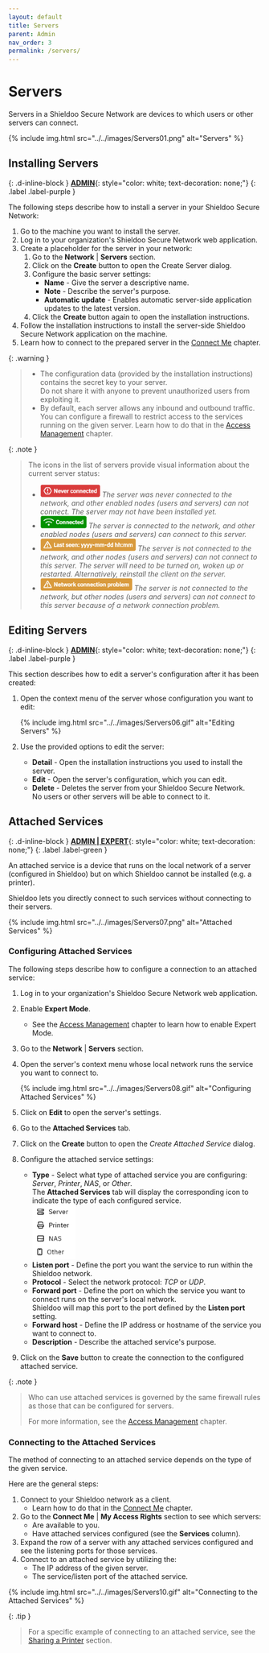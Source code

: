 ```yaml
---
layout: default
title: Servers
parent: Admin
nav_order: 3
permalink: /servers/
---
```


# Servers
Servers in a Shieldoo Secure Network are devices to which users or other servers can connect.

{% include img.html src="../../images/Servers01.png" alt="Servers" %}

## Installing Servers
{: .d-inline-block }
[__ADMIN__](/admin_getting_started/#administration-modes){: style="color: white; text-decoration: none;"}
{: .label .label-purple }

The following steps describe how to install a server in your Shieldoo Secure Network:
1. Go to the machine you want to install the server.
2. Log in to your organization's Shieldoo Secure Network web application.
3. Create a placeholder for the server in your network:
   1. Go to the __Network__ \| __Servers__ section.
   2. Click on the __Create__ button to open the Create Server dialog.
   3. Configure the basic server settings:  
       - __Name__ - Give the server a descriptive name.
       - __Note__ - Describe the server's purpose.
       - __Automatic update__ - Enables automatic server-side application updates to the latest version.
   4. Click the __Create__ button again to open the installation instructions.
4. Follow the installation instructions to install the server-side Shieldoo Secure Network application on the machine.
5. Learn how to connect to the prepared server in the [Connect Me](/connect_me/) chapter.

{: .warning }
> - The configuration data (provided by the installation instructions) contains the secret key to your server.  
Do not share it with anyone to prevent unauthorized users from exploiting it.
> - By default, each server allows any inbound and outbound traffic.  
You can configure a firewall to restrict access to the services running on the given server. Learn how to do that in the [Access Management](/access_management/) chapter.

{: .note }
> The icons in the list of servers provide visual information about the current server status:
>- ![](../../images/Servers02.png)
_The server was never connected to the network, and other enabled nodes (users and servers) can not connect. The server may not have been installed yet._
>- ![](../../images/Servers03.png)
_The server is connected to the network, and other enabled nodes (users and servers) can connect to this server._
>- ![](../../images/Servers04.png)
_The server is not connected to the network, and other nodes (users and servers) can not connect to this server. The server will need to be turned on, woken up or restarted. Alternatively, reinstall the client on the server._
>- ![](../../images/Servers05.png)
_The server is not connected to the network, but other nodes (users and servers) can not connect to this server because of a network connection problem._

## Editing Servers
{: .d-inline-block }
[__ADMIN__](/admin_getting_started/#administration-modes){: style="color: white; text-decoration: none;"}
{: .label .label-purple }

This section describes how to edit a server's configuration after it has been created:
1. Open the context menu of the server whose configuration you want to edit:

   {% include img.html src="../../images/Servers06.gif" alt="Editing Servers" %}

2. Use the provided options to edit the server:  
   - __Detail__ - Open the installation instructions you used to install the server.
   - __Edit__ - Open the server's configuration, which you can edit.
   - __Delete__ - Deletes the server from your Shieldoo Secure Network.  
   No users or other servers will be able to connect to it.

## Attached Services
{: .d-inline-block }
[__ADMIN \| EXPERT__](/admin_getting_started/#administration-modes){: style="color: white; text-decoration: none;"}
{: .label .label-green }

An attached service is a device that runs on the local network of a server (configured in Shieldoo) but on which Shieldoo cannot be installed (e.g. a printer).

Shieldoo lets you directly connect to such services without connecting to their servers.

{% include img.html src="../../images/Servers07.png" alt="Attached Services" %}

### Configuring Attached Services
The following steps describe how to configure a connection to an attached service:
1. Log in to your organization's Shieldoo Secure Network web application.
2. Enable __Expert Mode__.
   - See the [Access Management](/access_management/) chapter to learn how to enable Expert Mode.
3. Go to the __Network__ \| __Servers__ section.
4. Open the server's context menu whose local network runs the service you want to connect to.

   {% include img.html src="../../images/Servers08.gif" alt="Configuring Attached Services" %}

5. Click on __Edit__ to open the server's settings.
6. Go to the __Attached Services__ tab.
7. Click on the __Create__ button to open the _Create Attached Service_ dialog.
8. Configure the attached service settings:
   - __Type__ - Select what type of attached service you are configuring: _Server_, _Printer_, _NAS_, or _Other_.  
   The __Attached Services__ tab will display the corresponding icon to indicate the type of each configured service.  
   ![](../../images/Servers09.png)
   - __Listen port__ - Define the port you want the service to run within the Shieldoo network.
   - __Protocol__ - Select the network protocol: _TCP_ or _UDP_. <!---Co přesně je to za protokol?-->
   - __Forward port__ - Define the port on which the service you want to connect runs on the server's local network.   
   Shieldoo will map this port to the port defined by the __Listen port__ setting.
   - __Forward host__ - Define the IP address or hostname of the service you want to connect to.
   - __Description__ - Describe the attached service's purpose.
9. Click on the __Save__ button to create the connection to the configured attached service.

{: .note }
> Who can use attached services is governed by the same firewall rules as those that can be configured for servers.  
> 
> For more information, see the [Access Management](/access_management/) chapter.

### Connecting to the Attached Services
The method of connecting to an attached service depends on the type of the given service.

Here are the general steps:
1. Connect to your Shieldoo network as a client.  
   - Learn how to do that in the [Connect Me](/connect_me/) chapter.
2. Go to the __Connect Me__ \| __My Access Rights__ section to see which servers:
   - Are available to you.
   - Have attached services configured (see the __Services__ column).
3. Expand the row of a server with any attached services configured and see the listening ports for those services.
4. Connect to an attached service by utilizing the:
   - The IP address of the given server.
   - The service/listen port of the attached service.

{% include img.html src="../../images/Servers10.gif" alt="Connecting to the Attached Services" %}

{: .tip }
> For a specific example of connecting to an attached service, see the [Sharing a Printer](/examples/#sharing-a-printer) section.